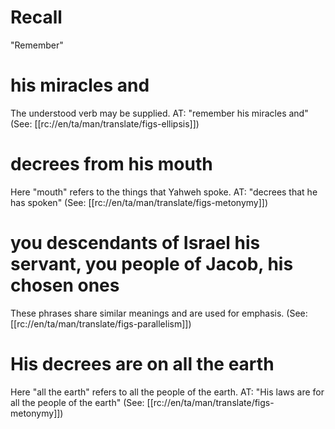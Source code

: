 # Recall

"Remember"

# his miracles and

The understood verb may be supplied. AT: "remember his miracles and" (See: [[rc://en/ta/man/translate/figs-ellipsis]])

# decrees from his mouth

Here "mouth" refers to the things that Yahweh spoke. AT: "decrees that he has spoken" (See: [[rc://en/ta/man/translate/figs-metonymy]])

# you descendants of Israel his servant, you people of Jacob, his chosen ones

These phrases share similar meanings and are used for emphasis. (See: [[rc://en/ta/man/translate/figs-parallelism]])

# His decrees are on all the earth

Here "all the earth" refers to all the people of the earth. AT: "His laws are for all the people of the earth" (See: [[rc://en/ta/man/translate/figs-metonymy]])